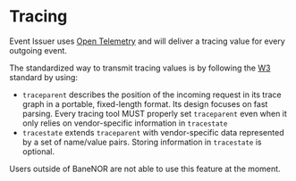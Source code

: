 # Tracing

Event Issuer uses [Open Telemetry](https://opentelemetry.io/) and will deliver a tracing value for every outgoing event.

The standardized way to transmit tracing values is by following the [W3](https://www.w3.org/TR/trace-context/) standard by using:

- `traceparent` describes the position of the incoming request in its trace graph in a portable, fixed-length format. Its design focuses on fast parsing. Every tracing tool MUST properly set `traceparent` even when it only relies on vendor-specific information in `tracestate`
- `tracestate` extends `traceparent` with vendor-specific data represented by a set of name/value pairs. Storing information in `tracestate` is optional.

Users outside of BaneNOR are not able to use this feature at the moment.

